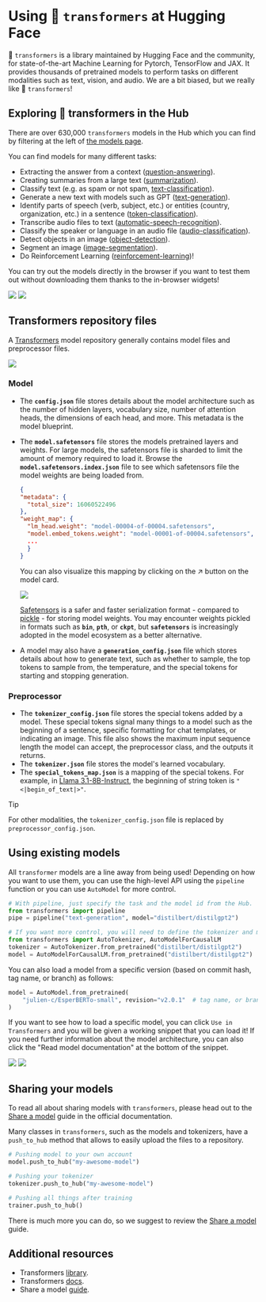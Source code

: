 # Using 🤗 `transformers` at Hugging Face

🤗 `transformers` is a library maintained by Hugging Face and the community, for state-of-the-art Machine Learning for Pytorch, TensorFlow and JAX. It provides thousands of pretrained models to perform tasks on different modalities such as text, vision, and audio. We are a bit biased, but we really like 🤗 `transformers`!

## Exploring 🤗 transformers in the Hub

There are over 630,000 `transformers` models in the Hub which you can find by filtering at the left of [the models page](https://huggingface.co/models?library=transformers&sort=downloads). 

You can find models for many different tasks:

* Extracting the answer from a context ([question-answering](https://huggingface.co/models?library=transformers&pipeline_tag=question-answering&sort=downloads)).
* Creating summaries from a large text ([summarization](https://huggingface.co/models?library=transformers&pipeline_tag=summarization&sort=downloads)).
* Classify text (e.g. as spam or not spam, [text-classification](https://huggingface.co/models?library=transformers&pipeline_tag=text-classification&sort=downloads)).
* Generate a new text with models such as GPT ([text-generation](https://huggingface.co/models?library=transformers&pipeline_tag=text-generation&sort=downloads)).
* Identify parts of speech (verb, subject, etc.) or entities (country, organization, etc.) in a sentence ([token-classification](https://huggingface.co/models?library=transformers&pipeline_tag=token-classification&sort=downloads)).
* Transcribe audio files to text ([automatic-speech-recognition](https://huggingface.co/models?library=transformers&pipeline_tag=automatic-speech-recognition&sort=downloads)).
* Classify the speaker or language in an audio file ([audio-classification](https://huggingface.co/models?library=transformers&pipeline_tag=audio-classification&sort=downloads)).
* Detect objects in an image ([object-detection](https://huggingface.co/models?library=transformers&pipeline_tag=object-detection&sort=downloads)).
* Segment an image ([image-segmentation](https://huggingface.co/models?library=transformers&pipeline_tag=image-segmentation&sort=downloads)).
* Do Reinforcement Learning ([reinforcement-learning](https://huggingface.co/models?library=transformers&pipeline_tag=reinforcement-learning&sort=downloads))!

You can try out the models directly in the browser if you want to test them out without downloading them thanks to the in-browser widgets! 

<div class="flex justify-center">
<img class="block dark:hidden" src="https://huggingface.co/datasets/huggingface/documentation-images/resolve/main/hub/libraries-transformers_widget.png"/>
<img class="hidden dark:block" src="https://huggingface.co/datasets/huggingface/documentation-images/resolve/main/hub/libraries-transformers_widget-dark.png"/>
</div>

## Transformers repository files

A [Transformers](https://hf.co/docs/transformers/index) model repository generally contains model files and preprocessor files.

<div class="flex justify-center">
  <img src="https://huggingface.co/datasets/huggingface/documentation-images/resolve/main/hub/model-files-repo.png"/>
</div>

### Model

- The **`config.json`** file stores details about the model architecture such as the number of hidden layers, vocabulary size, number of attention heads, the dimensions of each head, and more. This metadata is the model blueprint.
- The **`model.safetensors`** file stores the models pretrained layers and weights. For large models, the safetensors file is sharded to limit the amount of memory required to load it. Browse the **`model.safetensors.index.json`** file to see which safetensors file the model weights are being loaded from.

  ```json
  {
  "metadata": {
    "total_size": 16060522496
  },
  "weight_map": {
    "lm_head.weight": "model-00004-of-00004.safetensors",
    "model.embed_tokens.weight": "model-00001-of-00004.safetensors",
    ...
    }
  }
  ```

  You can also visualize this mapping by clicking on the ↗ button on the model card.

  <div class="flex justify-center">
    <img src="https://huggingface.co/datasets/huggingface/documentation-images/resolve/main/hub/model-files-safetensors-button.png"/>
  </div>

  [Safetensors](https://hf.co/docs/safetensors/index) is a safer and faster serialization format - compared to [pickle](./security-pickle#use-your-own-serialization-format) - for storing model weights. You may encounter weights pickled in formats such as **`bin`**, **`pth`**, or **`ckpt`**, but **`safetensors`** is increasingly adopted in the model ecosystem as a better alternative.

- A model may also have a **`generation_config.json`** file which stores details about how to generate text, such as whether to sample, the top tokens to sample from, the temperature, and the special tokens for starting and stopping generation.

### Preprocessor

- The **`tokenizer_config.json`** file stores the special tokens added by a model. These special tokens signal many things to a model such as the beginning of a sentence, specific formatting for chat templates, or indicating an image. This file also shows the maximum input sequence length the model can accept, the preprocessor class, and the outputs it returns.
- The **`tokenizer.json`** file stores the model's learned vocabulary.
- The **`special_tokens_map.json`** is a mapping of the special tokens. For example, in [Llama 3.1-8B-Instruct](https://huggingface.co/meta-llama/Llama-3.1-8B-Instruct/blob/main/special_tokens_map.json), the beginning of string token is `"<|begin_of_text|>"`.

> [!TIP]
> For other modalities, the `tokenizer_config.json` file is replaced by `preprocessor_config.json`.

## Using existing models

All `transformer` models are a line away from being used! Depending on how you want to use them, you can use the high-level API using the `pipeline` function or you can use `AutoModel` for more control.

```py
# With pipeline, just specify the task and the model id from the Hub.
from transformers import pipeline
pipe = pipeline("text-generation", model="distilbert/distilgpt2")

# If you want more control, you will need to define the tokenizer and model.
from transformers import AutoTokenizer, AutoModelForCausalLM
tokenizer = AutoTokenizer.from_pretrained("distilbert/distilgpt2")
model = AutoModelForCausalLM.from_pretrained("distilbert/distilgpt2")
```

You can also load a model from a specific version (based on commit hash, tag name, or branch) as follows:

```py
model = AutoModel.from_pretrained(
    "julien-c/EsperBERTo-small", revision="v2.0.1"  # tag name, or branch name, or commit hash
)
```

If you want to see how to load a specific model, you can click `Use in Transformers` and you will be given a working snippet that you can load it! If you need further information about the model architecture, you can also click the "Read model documentation" at the bottom of the snippet.

<div class="flex justify-center">
<img class="block dark:hidden" src="https://huggingface.co/datasets/huggingface/documentation-images/resolve/main/hub/libraries-transformers_snippet.png"/>
<img class="hidden dark:block" src="https://huggingface.co/datasets/huggingface/documentation-images/resolve/main/hub/libraries-transformers_snippet-dark.png"/>
</div>

## Sharing your models

To read all about sharing models with `transformers`, please head out to the [Share a model](https://huggingface.co/docs/transformers/model_sharing) guide in the official documentation.

Many classes in `transformers`, such as the models and tokenizers, have a `push_to_hub` method that allows to easily upload the files to a repository.

```py
# Pushing model to your own account
model.push_to_hub("my-awesome-model")

# Pushing your tokenizer
tokenizer.push_to_hub("my-awesome-model")

# Pushing all things after training
trainer.push_to_hub()
```

There is much more you can do, so we suggest to review the [Share a model](https://huggingface.co/docs/transformers/model_sharing) guide.

## Additional resources

* Transformers [library](https://github.com/huggingface/transformers).
* Transformers [docs](https://huggingface.co/docs/transformers/index).
* Share a model [guide](https://huggingface.co/docs/transformers/model_sharing).
